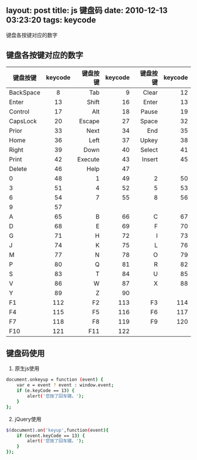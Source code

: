 layout: post
title: js 键盘码
date: 2010-12-13 03:23:20
tags: keycode
---
键盘各按键对应的数字
<!--more-->
## 键盘各按键对应的数字

| 键盘按键      | keycode     | 键盘按键  | keycode     | 键盘按键  | keycode     |
| ------------- |:-----------:| ---------:| -----------:| ---------:| -----------:|
| BackSpace      | 8 | Tab | 9 | Clear      | 12 |
| Enter | 13 | Shift      | 16 | Enter | 13 |
| Control | 17 | Alt | 18 | Pause | 19 |
| CapsLock | 20 | Escape | 27 | Space | 32 |
| Prior | 33 | Next | 34 | End | 35 |
| Home | 36 | Left | 37 | Upkey | 38 |
| Right | 39 | Down | 40 | Select | 41 |
| Print | 42 | Execute | 43 | Insert | 45 |
| Delete | 46 | Help | 47 |   |    |
| 0 | 48 | 1 | 49 | 2 | 50 |
| 3 | 51 | 4 | 52 | 5 | 53 |
| 6 | 54 | 7 | 55 | 8 | 56 |
| 9 | 57 |   |    |   |    |
| A | 65 | B | 66 | C | 67 |
| D | 68 | E | 69 | F | 70 |
| G | 71 | H | 72 | I | 73 |
| J | 74 | K | 75 | L | 76 |
| M | 77 | N | 78 | O | 79 |
| P | 80 | Q | 81 | R | 82 |
| S | 83 | T | 84 | U | 85 |
| V | 86 | W | 87 | X | 88 |
| Y | 89 | Z | 90 |   |    |
| F1 | 112 | F2 | 113 | F3 | 114 |
| F4 | 115 | F5 | 116 | F6 | 117 |
| F7 | 118 | F8 | 119 | F9 | 120 |
| F10 | 121 | F11 | 122 |  |   | |



## 键盘码使用

1. 原生js使用
``` bash
document.onkeyup = function (event) {
    var e = event ? event : window.event;
    if (e.keyCode == 13) {
        alert('您按了回车键。');
    }
};
```

2. jQuery使用
``` bash
$(document).on('keyup',function(event){
    if (event.keyCode == 13) {
        alert('您按了回车键。');
    }
});
```